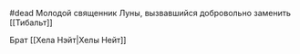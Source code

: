#dead 
Молодой священник Луны, вызвавшийся добровольно заменить [[Тибальт]]

Брат [[Хела Нэйт|Хелы Нейт]]


